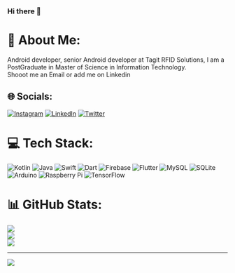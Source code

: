### Hi there 👋
# 💫 About Me:
Android developer, senior Android developer at Tagit RFID Solutions, I am a PostGraduate in Master of Science in Information Technology.<br>Shooot me an Email or add me on Linkedin


## 🌐 Socials:
[![Instagram](https://img.shields.io/badge/Instagram-%23E4405F.svg?logo=Instagram&logoColor=white)](https://instagram.com/i_fahimkhan) [![LinkedIn](https://img.shields.io/badge/LinkedIn-%230077B5.svg?logo=linkedin&logoColor=white)](https://linkedin.com/in/ifahimkhan) [![Twitter](https://img.shields.io/badge/Twitter-%231DA1F2.svg?logo=Twitter&logoColor=white)](https://twitter.com/I_fahimkhan) 

# 💻 Tech Stack:
![Kotlin](https://img.shields.io/badge/kotlin-%230095D5.svg?style=for-the-badge&logo=kotlin&logoColor=white) ![Java](https://img.shields.io/badge/java-%23ED8B00.svg?style=for-the-badge&logo=java&logoColor=white) ![Swift](https://img.shields.io/badge/swift-F54A2A?style=for-the-badge&logo=swift&logoColor=white) ![Dart](https://img.shields.io/badge/dart-%230175C2.svg?style=for-the-badge&logo=dart&logoColor=white) ![Firebase](https://img.shields.io/badge/firebase-%23039BE5.svg?style=for-the-badge&logo=firebase) ![Flutter](https://img.shields.io/badge/Flutter-%2302569B.svg?style=for-the-badge&logo=Flutter&logoColor=white) ![MySQL](https://img.shields.io/badge/mysql-%2300f.svg?style=for-the-badge&logo=mysql&logoColor=white) ![SQLite](https://img.shields.io/badge/sqlite-%2307405e.svg?style=for-the-badge&logo=sqlite&logoColor=white) ![Arduino](https://img.shields.io/badge/-Arduino-00979D?style=for-the-badge&logo=Arduino&logoColor=white) ![Raspberry Pi](https://img.shields.io/badge/-RaspberryPi-C51A4A?style=for-the-badge&logo=Raspberry-Pi) ![TensorFlow](https://img.shields.io/badge/TensorFlow-%23FF6F00.svg?style=for-the-badge&logo=TensorFlow&logoColor=white)
# 📊 GitHub Stats:
![](https://github-readme-stats.vercel.app/api?username=ifahimkhan&theme=default&hide_border=false&include_all_commits=false&count_private=false)<br/>
![](https://github-readme-streak-stats.herokuapp.com/?user=ifahimkhan&theme=default&hide_border=false)<br/>
![](https://github-readme-stats.vercel.app/api/top-langs/?username=ifahimkhan&theme=default&hide_border=false&include_all_commits=false&count_private=false&layout=compact)

---
[![](https://visitcount.itsvg.in/api?id=ifahimkhan&icon=0&color=0)](https://visitcount.itsvg.in)

<!-- Proudly created with GPRM ( https://gprm.itsvg.in ) -->
<!--
**ifahimkhan/ifahimkhan** is a ✨ _special_ ✨ repository because its `README.md` (this file) appears on your GitHub profile.

Here are some ideas to get you started:

- 🔭 I’m currently working on ...
- 🌱 I’m currently learning ...
- 👯 I’m looking to collaborate on ...
- 🤔 I’m looking for help with ...
- 💬 Ask me about ...
- 📫 How to reach me: ...
- 😄 Pronouns: ...
- ⚡ Fun fact: ...
-->
